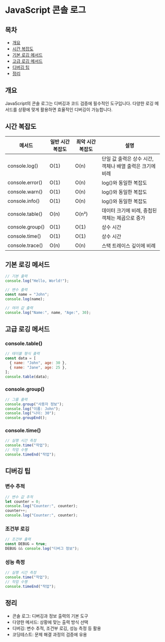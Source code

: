 # JavaScript 콘솔 로그

## 목차

- [개요](#개요)
- [시간 복잡도](#시간-복잡도)
- [기본 로깅 메서드](#기본-로깅-메서드)
- [고급 로깅 메서드](#고급-로깅-메서드)
- [디버깅 팁](#디버깅-팁)
- [정리](#정리)

## 개요

JavaScript의 콘솔 로그는 디버깅과 코드 검증에 필수적인 도구입니다. 다양한 로깅 메서드를 상황에 맞게 활용하면 효율적인 디버깅이 가능합니다.

## 시간 복잡도

| 메서드          | 일반 시간 복잡도 | 최악 시간 복잡도 | 설명                                                     |
| --------------- | ---------------- | ---------------- | -------------------------------------------------------- |
| console.log()   | O(1)             | O(n)             | 단일 값 출력은 상수 시간, 객체나 배열 출력은 크기에 비례 |
| console.error() | O(1)             | O(n)             | log()와 동일한 복잡도                                    |
| console.warn()  | O(1)             | O(n)             | log()와 동일한 복잡도                                    |
| console.info()  | O(1)             | O(n)             | log()와 동일한 복잡도                                    |
| console.table() | O(n)             | O(n²)            | 데이터 크기에 비례, 중첩된 객체는 제곱으로 증가          |
| console.group() | O(1)             | O(1)             | 상수 시간                                                |
| console.time()  | O(1)             | O(1)             | 상수 시간                                                |
| console.trace() | O(n)             | O(n)             | 스택 트레이스 깊이에 비례                                |

## 기본 로깅 메서드

```javascript
// 기본 출력
console.log("Hello, World!");

// 변수 출력
const name = "John";
console.log(name);

// 여러 값 출력
console.log("Name:", name, "Age:", 30);
```

## 고급 로깅 메서드

### console.table()

```javascript
// 테이블 형식 출력
const data = [
  { name: "John", age: 30 },
  { name: "Jane", age: 25 },
];
console.table(data);
```

### console.group()

```javascript
// 그룹 출력
console.group("사용자 정보");
console.log("이름: John");
console.log("나이: 30");
console.groupEnd();
```

### console.time()

```javascript
// 실행 시간 측정
console.time("작업");
// 작업 수행
console.timeEnd("작업");
```

## 디버깅 팁

### 변수 추적

```javascript
// 변수 값 추적
let counter = 0;
console.log("Counter:", counter);
counter++;
console.log("Counter:", counter);
```

### 조건부 로깅

```javascript
// 조건부 출력
const DEBUG = true;
DEBUG && console.log("디버그 정보");
```

### 성능 측정

```javascript
// 실행 시간 측정
console.time("작업");
// 작업 수행
console.timeEnd("작업");
```

## 정리

- 콘솔 로그: 디버깅과 정보 출력의 기본 도구
- 다양한 메서드: 상황에 맞는 출력 방식 선택
- 디버깅: 변수 추적, 조건부 로깅, 성능 측정 등 활용
- 코딩테스트: 문제 해결 과정의 검증에 유용
